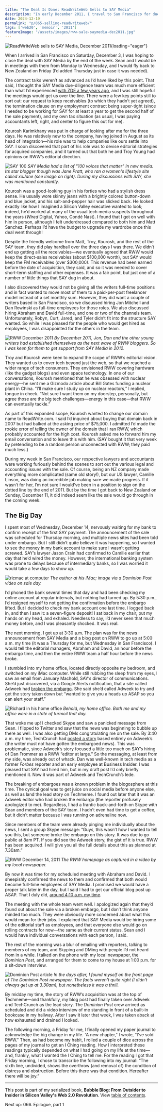 ```yaml
---
title: "The Deal Is Done: ReadWriteWeb Sells to SAY Media"
description: "In early December 2011, I travel to San Francisco for due diligence with SAY Media as it prepares to acquire ReadWriteWeb. Then, on the 14th, the transaction goes through and I no longer own RWW."
date: 2024-12-19
permalink: "p/065-selling-readwriteweb/"
tags: ['web20', 'memoir', '2011']
featureImage: "/assets/images/rww-sale-saymedia-dec2011.jpg"
---
```


![ReadWriteWeb sells to SAY Media, December 2011](/assets/images/rww-sale-saymedia-dec2011.jpg){loading="eager"}

When I arrived in San Francisco on Saturday, December 3, I was hoping to close the deal with SAY Media by the end of the week. Sean and I would be in meetings with them from Monday to Wednesday, and I would fly back to New Zealand on Friday (I’d added Thursday just in case it was needed).

The contract talks weren’t as advanced as I’d have liked by this point. That said, I thought the SAY Media due-diligence team was much more efficient than what I’d experienced [with ZDE a few years ago](/p/032-zde-discussions-ebitda/), and I was still hopeful the meetings would get us over the line. There were a few key points still to sort out: our request to keep receivables (to which they hadn’t yet agreed), the termination clause on my employment contract being super-tight (since I needed to be working for SAY for at least a year to get the second half of the sale payment), and my own tax situation (as usual, I was paying accountants left, right, and center to figure this out for me).

Kourosh Karimkhany was put in charge of looking after me for the three days. He was relatively new to the company, having joined in August as its head of integration—his role was to help companies like ours settle into SAY. I soon discovered that part of his role was to devise editorial strategies for acquired companies, and it turned out that both he and Troy Young had opinions on RWW’s editorial direction.

![SAY 100](/assets/images/say100-nov2011.jpg)
*SAY Media had a list of "100 voices that matter" in new media. Its star blogger though was Jane Pratt, who ran a women's lifestyle site called xoJane (see image on right). During my discussions with SAY, she was mentioned constantly.*

Kourosh was a good-looking guy in his forties who had a stylish dress sense. He usually wore skinny jeans with a brightly colored button-down and blue jacket, and his salt-and-pepper hair was slicked back. He looked exactly like how I imagined a Silicon Valley executive wanted to look; indeed, he’d worked at many of the usual tech media suspects throughout the years (*Wired* Digital, Yahoo, Condé Nast). I found that I got on well with him in person, although I felt underdressed compared to both him and Matt Sanchez. Perhaps I’d have the budget to upgrade my wardrobe once this deal went through!

Despite the friendly welcome from Matt, Troy, Kourosh, and the rest of the SAY team, they did play hardball over the three days I was there. We didn’t end up getting all the receivables—we eventually agreed that RWW would keep the direct-sales receivables (about $100,000 worth), but SAY would keep the FM receivables (over $300,000). This revenue had been earned before the date of acquisition, they said, and so it was needed to cover short-term staffing and other expenses. It was a fair point, but just one of a number of little things that SAY dug in about.

I also discovered they would not be giving all the writers full-time positions and in fact wanted to move most of them to a paid-per-post freelancer model instead of a set monthly sum. However, they did want a couple of writers based in San Francisco, so we discussed hiring Jon Mitchell and Dan Rowinski as full-time employees for those roles. We also discussed hiring Abraham and David full-time, and one or two of the channels team. Unfortunately, Robyn, Curt, Jared, and Tyler didn’t fit into the structure SAY wanted. So while I was pleased for the people who would get hired as employees, I was disappointed for the others in the team.

![RWW December 2011](/assets/images/rww-post-dec-2011.jpg)
*By December 2011, Jon, Dan and the other young writers had established themselves as the next wave of RWW bloggers. So I was keen for them to get support from SAY Media in 2012.*

Troy and Kourosh were keen to expand the scope of RWW’s editorial vision. They wanted us to cover tech beyond just the web, so that we reached a wider range of tech consumers. They envisioned RWW covering hardware (like the gadget blogs) and even space technology. In one of our conversations, Kourosh mentioned that he was obsessed with nuclear energy—he sent me a Gizmodo article about Bill Gates funding a nuclear plant in China. “I’ll make sure I study up on nuclear reactors,” I replied, tongue in cheek. “Not sure I want them on my doorstep, personally, but agree those are the big tech challenges—energy in this case—that RWW can eventually tackle.”

As part of this expanded scope, Kourosh wanted to change our domain name to ReadWrite.com. I said I’d inquired about buying that domain back in 2007 but had balked at the asking price of $75,000. I admitted I’d made the rookie error of telling the owner of the domain that I ran RWW, which probably accounted for the high cost. Kourosh asked me to forward him my email conversation and to leave this with him. (SAY bought it that very week by pretending to be a random person unconnected with RWW; they paid much less.)

During my week in San Francisco, our respective lawyers and accountants were working furiously behind the scenes to sort out the various legal and accounting issues with the sale. Of course, being an NZ company made everything more complicated (same old story!), but our US lawyer, Camille Linson, was doing an incredible job making sure we made progress. If it wasn’t for her, I’m not sure I would’ve been in a position to sign on the dotted line by the end of 2011. But by the time I got back to New Zealand on Sunday, December 11, it did indeed seem like the sale would go through in the coming week.

## The Big Day

I spent most of Wednesday, December 14, nervously waiting for my bank to confirm receipt of the first SAY payment. The announcement of the sale was scheduled for Thursday morning, and multiple news sites had been told under embargo. But I still didn’t quite believe it was happening, so I wanted to see the money in my bank account to make sure I wasn’t getting screwed. SAY’s lawyer Jason Crain had confirmed to Camille earlier that day that he’d wired the money. However, the international banking system was prone to delays because of intermediary banks, so I was worried it would take a few days to show up.

![ricmac at computer](/assets/images/ricmac-at-imac-dec2011.jpg)
*The author at his iMac; image via a Dominion Post video on sale day.*

I’d phoned the bank several times that day and had been checking my online account at regular intervals, but nothing had turned up. By 5:30 p.m., I’d resigned myself to not getting the confirmation before the embargo lifted. But I decided to check my bank account one last time. I logged back in, and then I saw it: a seven-figure deposit! I sat back in my chair, put my hands on my head, and exhaled. Needless to say, I’d never seen that much money before, and I was pleasantly shocked. It was real.

The next morning, I got up at 3:30 a.m. The plan was for the news announcement from SAY Media and a blog post on RWW to go up at 5:00 a.m. my time (it was a Thursday for me, but Wednesday in San Francisco). I would tell the editorial managers, Abraham and David, an hour before the embargo time, and then the entire RWW team a half hour before the news broke.

I stumbled into my home office, located directly opposite my bedroom, and switched on my iMac computer. While still rubbing the sleep from my eyes, I saw an email from January Machold, SAY’s director of communications. She’d just discovered, via a Google Alerts notification, that a site called Adweek had [broken the embargo](https://web.archive.org/web/20111216004619/http://www.adweek.com/news/technology/say-media-acquires-tech-blog-readwriteweb-137099). She said she’d called Adweek to try and get the story taken down but “wanted to give you a heads up ASAP so you can alert your staff.”

![Richard in his home office](/assets/images/ricmac-homeoffice-dec2011.jpg)
*Behold, my home office. Both me and my office were in a state of turmoil that day.*

That woke me up! I checked Skype and saw a panicked message from Sean. I flipped to Twitter and saw that the news was beginning to bubble up there as well. I was also getting DMs congratulating me on the sale. By 3:40 a.m. my time, TechCrunch had [posted a story](https://techcrunch.com/2011/12/14/say-media-acquires-readwriteweb/) based entirely on Adweek’s (the writer must not have gotten the embargoed news). This was problematic, since Adweek’s story focused a little too much on SAY’s hiring of Dan Frommer as a RWW “editor at large.” So the messaging, at least from my side, was already out of whack. Dan was well-known in tech media as a former *Forbes* reporter and an early employee at Business Insider. I was pleased that SAY had hired him, but in my draft post I’d only briefly mentioned it. Now it was part of Adweek and TechCrunch’s lede.

The breaking of embargoes was a known problem in the blogosphere at this time. The cynical goal was to get juice on social media before anyone else, as well as land the lead story on Techmeme. I found out later that it was an Adweek editor who had broken the embargo (the reporter profusely apologized to me). Regardless, I had a frantic back-and-forth on Skype with Sean and members of the SAY team. I hadn’t even had time to get a coffee, but it didn’t matter because I was running on adrenaline now.

Since members of the team were already pinging me individually about the news, I sent a group Skype message: “Guys, this wasn’t how I wanted to tell you this, but someone broke the embargo on this story. It was due to go public at 8am PT. If you did see the Adweek story, the gist of it is true. RWW has been acquired. I will give you all the full details about this as planned at 7.30am.”

![RWW December 14, 2011](/assets/images/rww-screenshot-14dec2011.jpg)
*The RWW homepage as captured in a video by my local newspaper.*

By now it was time for my scheduled meeting with Abraham and David. I sheepishly confirmed the news to them and confirmed that both would become full-time employees of SAY Media. I promised we would have a proper talk later in the day, but I said I had to get our official blog post up ASAP. That I duly did, [around 4:10 a.m. my time](https://web.archive.org/web/20111218084700/http://www.readwriteweb.com/archives/readwriteweb_acquired_by_say_media.php).

The meeting with the whole team went well. I apologized again that they’d found out about the sale via a broken embargo, but I don’t think anyone minded too much. They were obviously more concerned about what this would mean for their jobs. I explained that SAY Media would be hiring some of the editorial staff as employees, and that everyone else would go on rolling contracts for now—the same as their current status. Sean and I would have individual conversations with each person, I said.

The rest of the morning was a blur of emailing with reporters, talking to members of my team, and Skyping and DMing with people I’d not heard from in a while. I talked on the phone with my local newspaper, the *Dominion Post*, and arranged for them to come to my house at 1:00 p.m. for a sit-down interview.

![Dominion Post article](/assets/images/ricmac-dompost-dec2011.jpg)
*In the days after, I found myself on the front page of The Dominion Post newspaper. The facts weren't quite right (I didn't always get up at 3.30am), but nonetheless it was a thrill.*

By midday my time, the story of RWW’s acquisition was at the top of Techmeme—and thankfully, my blog post had finally taken over Adweek and TechCrunch as the lead story. The *Dominion Post* crew arrived as scheduled and did a video interview of me standing in front of a built-in bookcase in my hallway. After I saw it later that week, I was taken aback at how exhausted and drained I looked.

The following morning, a Friday for me, I finally opened my paper journal to acknowledge the big change in my life. “A new chapter,” I wrote, “I’ve sold RWW.” Then, as had become my habit, I rolled a couple of dice across the pages of my journal to get an I Ching reading. How I interpreted these readings typically depended on what I had going on my life at the time—and, frankly, what I wanted the I Ching to tell me. For the reading I got that Friday morning, I chose to transcribe the following into my journal: “The sixth line, undivided, shows the overthrow (and removal of) the condition of distress and obstruction. Before this there was that condition. Hereafter there will be joy.”

* * *

This post is part of my serialized book, **Bubble Blog: From Outsider to Insider in Silicon Valley's Web 2.0 Revolution**. View [table of contents](/p/roadmap-bubbleblog/).

Next up: 066. Epilogue, part 1